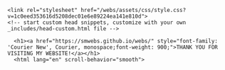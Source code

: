 
<!DOCTYPE html>
<html lang="en-US">
  <head>
    <meta charset="UTF-8">
    <meta http-equiv="X-UA-Compatible" content="IE=edge">
    <meta name="viewport" content="width=device-width, initial-scale=1">

<!-- Begin Jekyll SEO tag v2.8.0 -->
<title>webs | JAI SHREE RAM</title>
<meta name="generator" content="Jekyll v3.9.3" />
<meta property="og:title" content="webs" />
<meta property="og:locale" content="en_US" />
<meta name="description" content="JAI SHREE RAM" />
<meta property="og:description" content="JAI SHREE RAM" />
<link rel="canonical" href="https://smwebs.github.io/webs/" />
<meta property="og:url" content="https://smwebs.github.io/webs/" />
<meta property="og:site_name" content="webs" />
<meta property="og:type" content="website" />
<meta name="twitter:card" content="summary" />
<meta property="twitter:title" content="webs" />
<script type="application/ld+json">
{"@context":"https://schema.org","@type":"WebSite","description":"JAI SHREE RAM","headline":"webs","name":"webs","url":"https://smwebs.github.io/webs/"}</script>
<!-- End Jekyll SEO tag -->

    <link rel="stylesheet" href="/webs/assets/css/style.css?v=1c0eed353616d5208dec01e6e89224ea141e810d">
    <!-- start custom head snippets, customize with your own _includes/head-custom.html file -->

<!-- Setup Google Analytics -->



<!-- You can set your favicon here -->
<!-- link rel="shortcut icon" type="image/x-icon" href="/webs/favicon.ico" -->

<!-- end custom head snippets -->

  </head>
  <body>
    <div class="container-lg px-3 my-5 markdown-body">
      
      <h1><a href="https://smwebs.github.io/webs/" style="font-family: 'Courier New', Courier, monospace;font-weight: 900;">THANK YOU FOR VISITING MY WEBSITE!</a></h1>
      <html lang="en" scroll-behavior="smooth">
<head>
    <meta charset="UTF-8" />
    <meta name="viewport" content="width=device-width, initial-scale=1.0" />
    <title>S.M. WEBS</title>
    <link rel="stylesheet" href="https://cdnjs.cloudflare.com/ajax/libs/font-awesome/6.4.2/css/all.min.css" />
    <style>
        .h1{
            text-decoration: underline;
            font-family: Georgia, 'Times New Roman', Times, serif;
            font-size: larger;
            font-weight: 900;
        }

        .btn{
            border-radius: 10px;
            font-size: larger;
            font-family: cursive;
            font-weight: 900;
            font-style: italic;
            background-color: black;
            color: orangered;
        }
        .dark-mode{
            background-color:#100101;
            color: white;
        }
        .yellow-mode{
            background-color: yellow;
            color: blue;
        }
        .nav{
            background-color: black;
            height: 300px;
            border-radius: 10px;
            border-color: aqua;
            width: 399px    ;
            color: white;
        }
        .aqua{
            color: aqua;
        }
        .div{
            display: flex;
        }

        .nav2{
            background-color: #212121;
            color: purple;
            border-radius: 1000px;
            height: 250px;
            width: 700px;
        }
        .id{
            background-color: #212121;
            color: #bb86fc;
            height: 150px;
            width: 399px;
            border-radius: 10px;
            border-color: aqua;
            font-family: 'Gill Sans', 'Gill Sans MT', Calibri, 'Trebuchet MS', sans-serif;
            font-weight: 900;
            font-size: xx-large;
        }
        .about:hover{
            color:#bb86fc;
            text-decoration: underline;
            background-color: green;
            
        }
        .about{
            color: white;
            cursor: pointer;
        }
    </style>
</head>
<body bgcolor="lightgrey">
    <button onclick="myFunction()" style="color: transparent;background-color: black;border-radius: 99px;">w</button> 
    <button onclick="yourFunction()" style="color: transparent;background-color: yellow;border-radius: 99px;float: right;">w</button>
    <script>
        function myFunction() {
            var element = document.body;
            element.classList.toggle("dark-mode")
        }
        function yourFunction() {
            var element = document.body;
            element.classList.toggle("yellow-mode")
        }
    </script><hr size="10px" />
    <marquee behavior="" direction="left" style="color: #bb86fc;background-color: #212121;width: 890px;border-radius: 5px;">
Hello! I am Shivansh.I am from Bihar, India and I am currently living in Uttar Pradesh.
I am 12 year old.I started coding in June, 2023.I have made many projects which will be linked soon to this website.
I am a HTML &amp; CSS programmer.
        </marquee>
    <hr size="10px" />
    <button style="background-color:lightslategray">ABOUT</button>
    <button style="background-color:lightslategray">BUSINESS</button>
    <button style="background-color:lightslategray">FEEDBACK</button>
    <button style="background-color:lightslategray">CODING</button>
    <button style="background-color:lightslategray">PROGRAMMING</button>
    <button style="background-color:lightslategray">S.M.</button>
    <button style="background-color:lightslategray">SOFTWARES</button>
    <button style="background-color:lightslategray">YOUNG</button>
    <button style="background-color:lightslategray">COMPUTER EXPERT</button>
    <hr size="10px" />
    <div id="navbar" style="border-radius: 10px;display:block;background-color:#212121; height:60px;margin-right: 2px;margin-left: 2px; text-align:center;padding-top: 0.5cm;font-family:  'Poppins', sans-serif; ">
        <a href="#about" style="cursor: pointer;" >    <button  class="about" style="background-color: transparent;border-color: transparent;font-size: large;text-decoration: underline
        ;;">About Me</button></a>
        <a href="#business"><button class="about" style="background-color: transparent;border-color: transparent;font-size: large;text-decoration: underline;cursor: pointer;">Business</button></a>
        <a href="#coding"><button class="about" style="background-color: transparent;border-color: transparent;font-size: large;text-decoration: underline;">Coding</button></a>
    </div><br /><br /><br /><br /><marquee width="100%" behavior="alternate" bgcolor="lightyellow" style="text-decoration:underline;border-radius:10px">&gt;--S.M. WEBS--&lt;</marquee><hr />
    <nav class="id">=&gt;Developer <br />
                    =&gt;Designer
                 <br />
                    =&gt;Coder</nav>
    <hr />
        <br />
        <a name="about">
    <h1 align="center" class="h1">|ABOUT||ME|</h1> 
    <p style="text-align: center;font-style:italic;">I am Shivansh Mishra</p>
        <p style="text-align: center">I am a Computer/Coding expert</p>
        <p style="text-align:center;font-style:italic;">I am 12yrs old</p>
        <p style="text-align: center">I am from Bihar</p>
        <p style="text-align: center;font-style:italic;">I am in Class8</p><hr size="10px" />
            <details type="disc">
                <summary style="text-align: right;color:firebrick;font-size: larger;font-family: 'Courier New', Courier, monospace;font-weight: 900;">HOW I DO CODING?(Click)</summary>
                 <p style="text-align: right;font-size: large;font-family: 'Courier New', Courier, monospace;font-weight: 900;">I am a HTML/CSS programmer.I do coding most likely everyday.Coding is my passion/hobby</p><br />
                 <p style="text-align: right;font-size: large;font-family: 'Courier New', Courier, monospace;font-weight: 900;">I use<mark style="color:darkred">Visual Studio Code Editor</mark> for coding</p><br />
                 <p style="text-align: right;font-size: large;font-family: 'Courier New', Courier, monospace;font-weight: 900;">I use Windows11 Home for coding</p>
                 </details>
                 <hr />
                 <div align="center">
                    <button class="btn">My Blog:</button><br /><br />
                    <div class="navbar" style="border-radius: 10px;padding: 3%;padding-top: 0.5cm;color: white;background-color: black">
                        <p style="font-family:system-ui, -apple-system, BlinkMacSystemFont, 'Segoe UI', Roboto, Oxygen, Ubuntu, Cantarell, 'Open Sans', 'Helvetica Neue', sans-serif;font-weight: 900;">I will tell my entire journey of programming in this blog.
                    I started coding in June2023.I want to become a software engineer.I am only 12 year old as you know in my description.As you know that this generation is going towards gaming and devices.So,there are 2 types of people who wants to become a software engineer.
                    First, people who don't know even a single thing about devices and programming but still saying that I want to become a software engineer.(btw I was also like that few months earlier.lol)
                2nd, people who actually wants to become a software engineer and know most of the things in computer.Many talks about computer is done, let's move on to my blog.In sports I like to play Table-Tennis.
                I am living in my society since 8 years, but didn't went to play in ground ever and also didn't made any friend.As you know that 2020-2021 was the crucial years for us due to Corona.
                In 2020 I was in class 5th.So, I was not able to even to walk properly because I was just laying on bed,attending classes and watching TV.I started playing in class 6th
                around October.Everyone was making jokes on me and I had to handle many humiliations as I was not able to walk and run properly.After 5-6 days, I was sick due to Dengue for 25-30 days and admitted also.After that I stopped playing 
                with my friends.In 2022 my school was reopened so I get chances to improve my physical fitness.In ending of 2022 I started to playing with my friends.I am writing this blog on <b>3 August 2023</b>
                and my physical fitness is very good right now:)</p></a><i class="fa-regular fa-face-smile fa-fade fa-2xl"></i></div>
                        <hr size="20px" />
                 </div>
                 <a name="coding">
                 <div class="div">
                 <nav class="nav"><center><br />
                    <h1><u>HTML-CLEARED</u><br /></h1>
                <p>
                    <b style="color: aqua;" class="aqua">1:</b>Making Registration Forms <br />
                   <b class="aqua">2:</b> Making Animations <br />
                    <b class="aqua">3:</b>Making Dark/Any Color Mode Toggle Button <br />   
                    <br />
                           </p></center></nav> &nbsp;&nbsp;&nbsp;&nbsp;&nbsp;&nbsp;
                 <nav class="nav"><center><br />
                    <h1><u>CSS AND JAVASCRIPT</u><br /></h1>
                <p>
                    <b class="aqua">1:</b>All The Properties Of CSS Is Learned <br />
                    <b class="aqua">2:</b>All The Text Formatting, Graphics, Audio, &amp; Video elements Is Learned <br />
                    <b class="aqua">3:</b>Learning Javascript Basics <br />
                    <br />
                    
                </p>
                </center></nav><br />
                &nbsp;&nbsp;&nbsp;&nbsp;&nbsp;&nbsp;
                <nav class="nav"><center><br />
                    <h1><u>MY PROJECTS</u><br /></h1>
                <p>
                    <b class="aqua">1:</b>Electric Online Shopping Website <br />
                    <b class="aqua">2:</b>My Own Website <br />
                    <b class="aqua">3:</b>Online Grocery Website <br />
                    <b class="aqua">4:</b>Coding Form <br />
                     <br />

                </p>
                </center></nav>
                </div>
                 <hr size="20px" /><center>
                 <nav class="nav2"><br />
                    <h1><u><b>What is coding?</b></u></h1>
                    <br /><center>
                    <p><b>Coding creates a set of instructions for computers to follow. These instructions determine what actions a computer can and cannot take. Coding allows programmers   to build programs, such as websites and apps.
                        If you have to do coding on the top,   learn "HCJ"(HTML, CSS &amp; JAVASCRIPT).
                    </b></p></center>
                 </nav>
                 </center>
                </a>
                 <hr size="20px" />
                 <a name="business">
                 <fieldset style="border-radius: 80px;border-color:darkblue"><h5 style="text-align: center;text-decoration:underline">|BUSINESS|</h5>
                    <h6>IF YOU NEED ANY PROJECT FEEL FREE TO CALL ON[9773774802]</h6> 
                <h7 style="text-decoration: underline;cursor:pointer">THE CHARGES ARE:</h7>
                <ul type="disc">
                    <li>FOR STATIC WEBPAGE:70RS</li>
                    <li>FOR DYNAMIC WEBPAGE:150RS</li>
                        <H8 style="text-decoration:underline;cursor:pointer">THE CONTACT IS:</H8>
                    <ul type="disc">
                        <b><li>9773774802</li></b><br />
                        <b><h9>My Youtube Channel:<a href="https://www.youtube.com/channel/UCSjB7NNez6CGy0sdDTV57Bg">https://www.youtube.com/channel/UCSjB7NNez6CGy0sdDTV57Bg</a></h9></b>   <br /><br />            
                <h9 style="font-style: italic">PLEASE GIVE ME A FEEDBACK</h9><br /><br />
                <form>
                    <input type="checkbox" value="Yes" />Yes<br /><br />
                    <input type="checkbox" value="No" />No<br />
                </form>
                        <br />
                <select>
                    <br />
                    <option value="sad">1 STAR</option>
                    <option value="sad">2 STAR</option>
                    <option value="sad">3 STAR</option>
                    <option value="sad">4 STAR</option>
                    <option value="sad">5 STAR</option><br />
                </select>
                <form><br />
                    Feedback:<br />
                    <input type="text" /><br /><br />
                    <input type="radio" value="Other" />Other
                <br />
                    <br />
                    <input type="submit" value="Submit" />
                </form>
            </a>

                    
                
</ul></ul>


      
    
    <script src="https://cdnjs.cloudflare.com/ajax/libs/anchor-js/4.1.0/anchor.min.js" integrity="sha256-lZaRhKri35AyJSypXXs4o6OPFTbTmUoltBbDCbdzegg=" crossorigin="anonymous"></script>
    <script>anchors.add();</script>
  
</fieldset>
<hr /><br />
<i class="fa-brands fa-github fa-2xl"></i>
<div style="float: right;">
<i class="fa-brands fa-youtube fa-2xl" style="color: red;"></i>
<i class="fa-brands fa-whatsapp fa-2xl" style="color: green;fill: green;"></i>
</div>
</body></html></div></body></html>


      
    </div>
    <script src="https://cdnjs.cloudflare.com/ajax/libs/anchor-js/4.1.0/anchor.min.js" integrity="sha256-lZaRhKri35AyJSypXXs4o6OPFTbTmUoltBbDCbdzegg=" crossorigin="anonymous"></script>
    <script>anchors.add();</script>
  </body>
</html>


      
    </div>
    <script src="https://cdnjs.cloudflare.com/ajax/libs/anchor-js/4.1.0/anchor.min.js" integrity="sha256-lZaRhKri35AyJSypXXs4o6OPFTbTmUoltBbDCbdzegg=" crossorigin="anonymous"></script>
    <script>anchors.add();</script>
  </body>
</html>


      
    </div>
    <script src="https://cdnjs.cloudflare.com/ajax/libs/anchor-js/4.1.0/anchor.min.js" integrity="sha256-lZaRhKri35AyJSypXXs4o6OPFTbTmUoltBbDCbdzegg=" crossorigin="anonymous"></script>
    <script>anchors.add();</script>
  </body>
</html>
